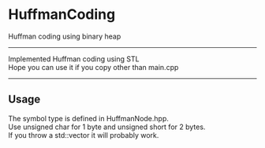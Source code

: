 # HuffmanCoding
Huffman coding using binary heap
***
Implemented Huffman coding using STL  
Hope you can use it if you copy other than main.cpp
***
## Usage
The symbol type is defined in HuffmanNode.hpp.  
Use unsigned char for 1 byte and unsigned short for 2 bytes.  
If you throw a std::vector it will probably work.
